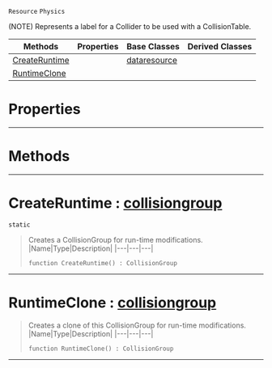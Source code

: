 `Resource` `Physics`



(NOTE) Represents a label for a Collider to be used with a CollisionTable.

|Methods|Properties|Base Classes|Derived Classes|
|---|---|---|---|
|[ CreateRuntime](https://github.com/zeroengineteam/ZeroDocs/blob/master/code_reference/class_reference/collisiongroup.markdown#createruntime-zero-engin)| |[dataresource](https://github.com/zeroengineteam/ZeroDocs/blob/master/code_reference/class_reference/dataresource.markdown)| |
|[ RuntimeClone](https://github.com/zeroengineteam/ZeroDocs/blob/master/code_reference/class_reference/collisiongroup.markdown#runtimeclone-zero-engine)| | | |


 #  Properties


---  
 #  Methods


---  
 #  CreateRuntime : [collisiongroup](https://github.com/zeroengineteam/ZeroDocs/blob/master/code_reference/class_reference/collisiongroup.markdown)

 `static`

> Creates a CollisionGroup for run-time modifications.
> |Name|Type|Description|
> |---|---|---|
> ``` lang=cpp, name=Nada
> function CreateRuntime() : CollisionGroup
> ``` 


---  
 #  RuntimeClone : [collisiongroup](https://github.com/zeroengineteam/ZeroDocs/blob/master/code_reference/class_reference/collisiongroup.markdown)

> Creates a clone of this CollisionGroup for run-time modifications.
> |Name|Type|Description|
> |---|---|---|
> ``` lang=cpp, name=Nada
> function RuntimeClone() : CollisionGroup
> ``` 


---  
 

 